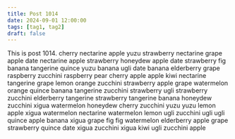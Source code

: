 ```yaml
---
title: Post 1014
date: 2024-09-01 12:00:00
tags: [tag1, tag2]
draft: false
---
```

This is post 1014.
cherry
nectarine
apple
yuzu
strawberry
nectarine
grape
apple
date
nectarine
apple
strawberry
honeydew
apple
date
strawberry
fig
banana
tangerine
quince
yuzu
banana
ugli
date
banana
elderberry
grape
raspberry
zucchini
raspberry
pear
cherry
apple
apple
kiwi
nectarine
tangerine
grape
lemon
orange
zucchini
strawberry
apple
grape
watermelon
orange
quince
banana
tangerine
zucchini
strawberry
ugli
strawberry
zucchini
elderberry
tangerine
strawberry
tangerine
banana
honeydew
zucchini
xigua
watermelon
honeydew
cherry
zucchini
yuzu
yuzu
lemon
apple
xigua
watermelon
nectarine
watermelon
lemon
ugli
zucchini
ugli
ugli
quince
apple
banana
xigua
grape
fig
fig
watermelon
elderberry
apple
grape
strawberry
quince
date
xigua
zucchini
xigua
kiwi
ugli
zucchini
apple
